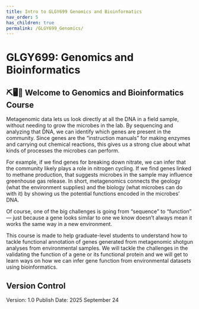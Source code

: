```yaml
---
title: Intro to GLGY699 Genomics and Bioinformatics
nav_order: 5
has_children: true
permalink: /GLGY699_Genomics/
---
```


# GLGY699: Genomics and Bioinformatics

## ⛏️🖥️🧬 Welcome to Genomics and Bioinformatics Course

Metagenomic data lets us look directly at all the DNA in a field sample, without needing to grow the microbes in the lab. By sequencing and analyzing that DNA, we can identify which genes are present in the community. Since genes are the “instruction manuals” for making enzymes and carrying out chemical reactions, this gives us a strong clue about what kinds of processes the microbes can perform.

For example, if we find genes for breaking down nitrate, we can infer that the community likely plays a role in nitrogen cycling. If we find genes linked to methane production, that suggests microbes in the sample may influence greenhouse gas release. In short, metagenomics connects the geology (what the environment supplies) and the biology (what microbes can do with it) by showing us the potential functions encoded in the microbes’ DNA.

Of course, one of the big challenges is going from “sequence” to “function” — just because a gene looks similar to one we know doesn’t always mean it works the same way in a new environment.

This course is made to help graduate-level students to understand how to tackle functional annotation of genes generated from metagenomic shotgun analyses from environmental samples. We will tackle the challenges in the validating the function of a gene or its functional protein and we will get to learn ways on how we can infer gene function from environmental datasets using bioinformatics. 

## Version Control
Version: 1.0
Publish Date: 2025 September 24



